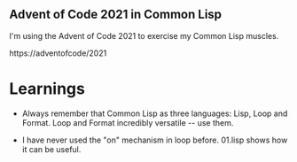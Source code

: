 Advent of Code 2021 in Common Lisp
------------------------------------

I'm using the Advent of Code 2021 to exercise my Common Lisp muscles.

https://adventofcode/2021

Learnings
============

* Always remember that Common Lisp as three languages: Lisp, Loop and
  Format.  Loop and Format incredibly versatile -- use them.

* I have never used the "on" mechanism in loop before.  01.lisp shows
  how it can be useful.
